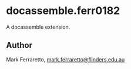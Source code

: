 # docassemble.ferr0182

A docassemble extension.

## Author

Mark Ferraretto, mark.ferraretto@flinders.edu.au

